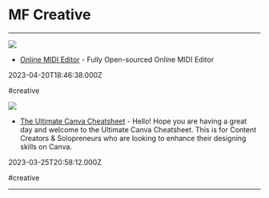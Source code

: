 # MF  Creative

---

![](https://signal.vercel.app/twitter-card.png)

- [Online MIDI Editor](https://signal.vercel.app) - Fully Open-sourced Online MIDI Editor

2023-04-20T18:46:38.000Z

#creative

![](https://rdl.ink/render/https%3A%2F%2Fwestern-wallet-71d.notion.site%2FThe-Ultimate-Canva-Cheatsheet-3ee095b0e56e48aba128cd8916fe4209)

- [The Ultimate Canva Cheatsheet](https://western-wallet-71d.notion.site/The-Ultimate-Canva-Cheatsheet-3ee095b0e56e48aba128cd8916fe4209) - Hello! Hope you are having a great day and welcome to the Ultimate Canva Cheatsheet.  This is for Content Creators & Solopreneurs who are looking to enhance their designing skills on Canva.

2023-03-25T20:58:12.000Z

#creative

---

